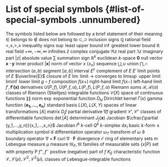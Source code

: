 # List of special symbols {#list-of-special-symbols .unnumbered}

The symbols listed below are followed by a brief statement of their
meaning 
$\in$ belongs to 
$\not\in$ does not belong to 
$\subset , \supset$ inclusion signs 
$\mathbb{Q}$ rational field 
$<, \leq, >, \geq$ inequality signs 
$\sup$ least upper bound 
$\inf$ greatest lower bound 
$\mathbb{R}$ real field 
$+\infty, -\infty, \infty$ infinities 
$\bar{z}$ complex conjugate 
$\Re {z}$ real part 
$\Im {z}$ imaginary part 
$\left| z \right|$ absolute value 
$\sum$ summation sign 
$\mathbb{R}^k$ euclidean $k$-space 
$\mathbf{0}$ null vector 
$\mathbf{x\cdot y}$ inner product 
$\left| \mathbf{x} \right|$ norm of vector $x$ 
$\{x_n\}$ sequence 
$\bigcup, \cup$ union 
$\bigcap, \cap$ intersection 
$(a,b)$ segment 
$[a,b]$ interval 
$E^c$ complement of $E$ 
$E'$ limit points of $E$ 
$\overline{E}$ closure of $E$ 
$\lim$ limit 
$\rightarrow$ converges to 
$\limsup$ upper limit 
$\liminf$ lower limit 
$g \circ f$ composition 
$f(x+)$ right-hand limit 
$f(x-)$ left-hand limit 
$f', \mathbf{f'(x)}$ derivatives 
$U(P,f), U(P,f,\alpha), L(P,f), L(P,f,\alpha)$ Riemann sums 
$\mathscr{R}, \mathscr{R}(\alpha)$ classes of Riemann (Stieltjes)
integrable functions 
$\mathscr{C}(X)$ space of continuous functions 
$\left\|  \right\|$ norm 
$\exp$ exponential function 
$D_N$ Dirirchlet kernel 
$\Gamma(x)$ gamma function 
$\{\mathbf{e_1,...,e_n}\}$ standard basis 
$L(X), L(X,Y)$ spaces of linear transformations 
$[A]$ matrix 
$D_j f$ partial derivative 
$\nabla f$ gradient 
$\mathscr{C}', \mathscr{C}''$ classes of differentiable functions 
$\det [A]$ determinant 
$J_f (\mathbf{x})$ Jacobian 
$\cfrac{\partial (y_1,...,y_n)}{x_1,...,x_n}$ Jacobian 
$I^k$ $k$-cell 
$Q^k$ $k$-simplex 
$\mathrm{d} x_I$ basic $k$-form 
$\wedge$ multiplication symbol 
$\mathrm{d}$ differentiation operator 
$\omega_T$ transform of $\omega$ 
$\partial$ boundary operator 
$\nabla \times \mathbf{F}$ curl 
$\nabla \cdot \mathbf{F}$ divergence 
$\mathscr{E}$ ring of elementary sets 
$m$ Lebesgue measure 
$\mu$ measure 
$\mathfrak{M}_F, \mathfrak{M}$ families of measurable sets 
$\{x|P\}$ set with property P 
$f^+, f^-$ positive (negative) part of $f$ 
$K_E$ characteristic function 
$\mathscr{L}, \mathscr{L}(\mu), \mathscr{L}^2, \mathscr{L}^2(\mu),$
classes of Lebesgue-integrable functions
